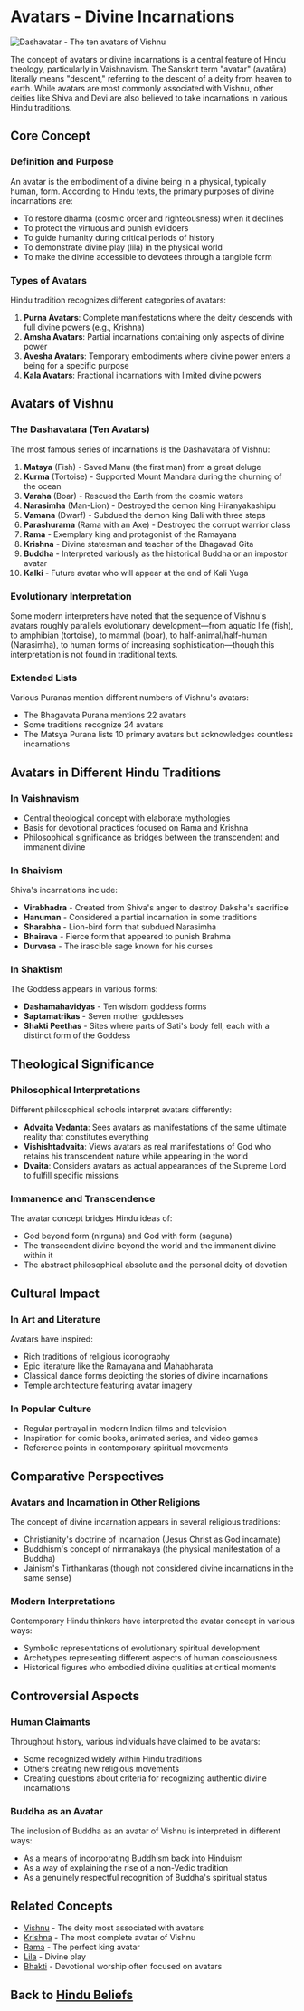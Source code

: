 # Avatars - Divine Incarnations

![Dashavatar - The ten avatars of Vishnu](avatars_vishnu.jpg)

The concept of avatars or divine incarnations is a central feature of Hindu theology, particularly in Vaishnavism. The Sanskrit term "avatar" (avatāra) literally means "descent," referring to the descent of a deity from heaven to earth. While avatars are most commonly associated with Vishnu, other deities like Shiva and Devi are also believed to take incarnations in various Hindu traditions.

## Core Concept

### Definition and Purpose

An avatar is the embodiment of a divine being in a physical, typically human, form. According to Hindu texts, the primary purposes of divine incarnations are:

- To restore dharma (cosmic order and righteousness) when it declines
- To protect the virtuous and punish evildoers
- To guide humanity during critical periods of history
- To demonstrate divine play (lila) in the physical world
- To make the divine accessible to devotees through a tangible form

### Types of Avatars

Hindu tradition recognizes different categories of avatars:

1. **Purna Avatars**: Complete manifestations where the deity descends with full divine powers (e.g., Krishna)
2. **Amsha Avatars**: Partial incarnations containing only aspects of divine power
3. **Avesha Avatars**: Temporary embodiments where divine power enters a being for a specific purpose
4. **Kala Avatars**: Fractional incarnations with limited divine powers

## Avatars of Vishnu

### The Dashavatara (Ten Avatars)

The most famous series of incarnations is the Dashavatara of Vishnu:

1. **Matsya** (Fish) - Saved Manu (the first man) from a great deluge
2. **Kurma** (Tortoise) - Supported Mount Mandara during the churning of the ocean
3. **Varaha** (Boar) - Rescued the Earth from the cosmic waters
4. **Narasimha** (Man-Lion) - Destroyed the demon king Hiranyakashipu
5. **Vamana** (Dwarf) - Subdued the demon king Bali with three steps
6. **Parashurama** (Rama with an Axe) - Destroyed the corrupt warrior class
7. **Rama** - Exemplary king and protagonist of the Ramayana
8. **Krishna** - Divine statesman and teacher of the Bhagavad Gita
9. **Buddha** - Interpreted variously as the historical Buddha or an impostor avatar
10. **Kalki** - Future avatar who will appear at the end of Kali Yuga

### Evolutionary Interpretation

Some modern interpreters have noted that the sequence of Vishnu's avatars roughly parallels evolutionary development—from aquatic life (fish), to amphibian (tortoise), to mammal (boar), to half-animal/half-human (Narasimha), to human forms of increasing sophistication—though this interpretation is not found in traditional texts.

### Extended Lists

Various Puranas mention different numbers of Vishnu's avatars:
- The Bhagavata Purana mentions 22 avatars
- Some traditions recognize 24 avatars
- The Matsya Purana lists 10 primary avatars but acknowledges countless incarnations

## Avatars in Different Hindu Traditions

### In Vaishnavism

- Central theological concept with elaborate mythologies
- Basis for devotional practices focused on Rama and Krishna
- Philosophical significance as bridges between the transcendent and immanent divine

### In Shaivism

Shiva's incarnations include:
- **Virabhadra** - Created from Shiva's anger to destroy Daksha's sacrifice
- **Hanuman** - Considered a partial incarnation in some traditions
- **Sharabha** - Lion-bird form that subdued Narasimha
- **Bhairava** - Fierce form that appeared to punish Brahma
- **Durvasa** - The irascible sage known for his curses

### In Shaktism

The Goddess appears in various forms:
- **Dashamahavidyas** - Ten wisdom goddess forms
- **Saptamatrikas** - Seven mother goddesses
- **Shakti Peethas** - Sites where parts of Sati's body fell, each with a distinct form of the Goddess

## Theological Significance

### Philosophical Interpretations

Different philosophical schools interpret avatars differently:

- **Advaita Vedanta**: Sees avatars as manifestations of the same ultimate reality that constitutes everything
- **Vishishtadvaita**: Views avatars as real manifestations of God who retains his transcendent nature while appearing in the world
- **Dvaita**: Considers avatars as actual appearances of the Supreme Lord to fulfill specific missions

### Immanence and Transcendence

The avatar concept bridges Hindu ideas of:
- God beyond form (nirguna) and God with form (saguna)
- The transcendent divine beyond the world and the immanent divine within it
- The abstract philosophical absolute and the personal deity of devotion

## Cultural Impact

### In Art and Literature

Avatars have inspired:
- Rich traditions of religious iconography
- Epic literature like the Ramayana and Mahabharata
- Classical dance forms depicting the stories of divine incarnations
- Temple architecture featuring avatar imagery

### In Popular Culture

- Regular portrayal in modern Indian films and television
- Inspiration for comic books, animated series, and video games
- Reference points in contemporary spiritual movements

## Comparative Perspectives

### Avatars and Incarnation in Other Religions

The concept of divine incarnation appears in several religious traditions:
- Christianity's doctrine of incarnation (Jesus Christ as God incarnate)
- Buddhism's concept of nirmanakaya (the physical manifestation of a Buddha)
- Jainism's Tirthankaras (though not considered divine incarnations in the same sense)

### Modern Interpretations

Contemporary Hindu thinkers have interpreted the avatar concept in various ways:
- Symbolic representations of evolutionary spiritual development
- Archetypes representing different aspects of human consciousness
- Historical figures who embodied divine qualities at critical moments

## Controversial Aspects

### Human Claimants

Throughout history, various individuals have claimed to be avatars:
- Some recognized widely within Hindu traditions
- Others creating new religious movements
- Creating questions about criteria for recognizing authentic divine incarnations

### Buddha as an Avatar

The inclusion of Buddha as an avatar of Vishnu is interpreted in different ways:
- As a means of incorporating Buddhism back into Hinduism
- As a way of explaining the rise of a non-Vedic tradition
- As a genuinely respectful recognition of Buddha's spiritual status

## Related Concepts

- [Vishnu](../figures/vishnu.md) - The deity most associated with avatars
- [Krishna](../figures/krishna.md) - The most complete avatar of Vishnu
- [Rama](../figures/rama.md) - The perfect king avatar
- [Lila](./lila.md) - Divine play
- [Bhakti](./bhakti.md) - Devotional worship often focused on avatars

## Back to [Hindu Beliefs](./README.md)
